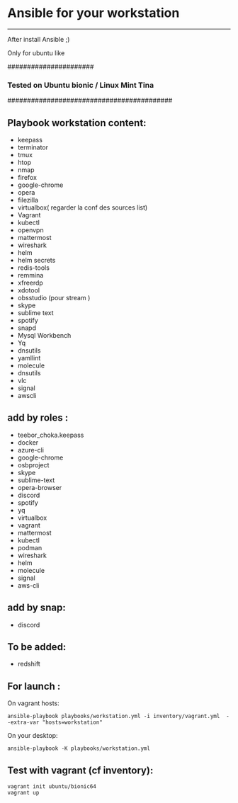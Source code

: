 # Ansible for your workstation
-----------------------------

After install Ansible ;) 


Only for ubuntu like  

######################
### Tested on Ubuntu bionic / Linux Mint Tina
##########################################
 
Playbook workstation content:  
-----------------------------------
- keepass
- terminator
- tmux
- htop
- nmap
- firefox
- google-chrome
- opera
- filezilla
- virtualbox( regarder la conf des sources list)
- Vagrant
- kubectl
- openvpn
- mattermost
- wireshark
- helm
- helm secrets
- redis-tools
- remmina
- xfreerdp
- xdotool
- obsstudio (pour stream )
- skype
- sublime text
- spotify
- snapd
- Mysql Workbench
- Yq
- dnsutils
- yamllint
- molecule
- dnsutils
- vlc
- signal
- awscli




add by roles : 
-----------------

- teebor_choka.keepass
- docker
- azure-cli
- google-chrome
- osbproject
- skype
- sublime-text
- opera-browser
- discord
- spotify
- yq
- virtualbox
- vagrant
- mattermost
- kubectl
- podman
- wireshark
- helm
- molecule
- signal
- aws-cli



add by snap: 
------------
- discord



To be added:  
-------------
- redshift


For launch : 
-------------

On vagrant hosts: 
```
ansible-playbook playbooks/workstation.yml -i inventory/vagrant.yml  --extra-var "hosts=workstation"
```

On your desktop:
```
ansible-playbook -K playbooks/workstation.yml 
```




Test with vagrant (cf inventory):
----------------------------------

```
vagrant init ubuntu/bionic64
vagrant up
```
